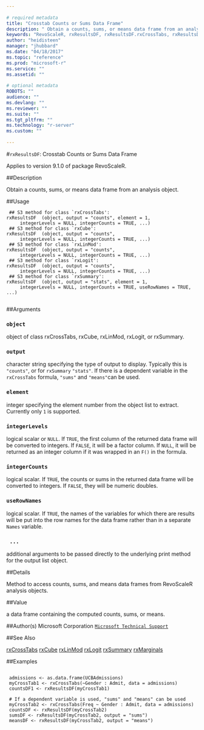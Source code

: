 ```yaml
--- 
 
# required metadata 
title: "Crosstab Counts or Sums Data Frame" 
description: " Obtain a counts, sums, or means data frame from an analysis object. " 
keywords: "RevoScaleR, rxResultsDF, rxResultsDF.rxCrossTabs, rxResultsDF.rxCube, rxResultsDF.rxLinMod, rxResultsDF.rxLogit, rxResultsDF.rxSummary, category, models" 
author: "heidisteen" 
manager: "jhubbard" 
ms.date: "04/18/2017" 
ms.topic: "reference" 
ms.prod: "microsoft-r" 
ms.service: "" 
ms.assetid: "" 
 
# optional metadata 
ROBOTS: "" 
audience: "" 
ms.devlang: "" 
ms.reviewer: "" 
ms.suite: "" 
ms.tgt_pltfrm: "" 
ms.technology: "r-server" 
ms.custom: "" 
 
--- 
```

 
 
 
 
 
 
 
 #`rxResultsDF`: Crosstab Counts or Sums Data Frame

 Applies to version 9.1.0 of package RevoScaleR.
 
 ##Description
 
Obtain a counts, sums, or means data frame from an analysis object.
 
 
 ##Usage

```   
 ## S3 method for class `rxCrossTabs':
rxResultsDF  (object, output = "counts", element = 1,
     integerLevels = NULL, integerCounts = TRUE, ...)
 ## S3 method for class `rxCube':
rxResultsDF  (object, output = "counts",
     integerLevels = NULL, integerCounts = TRUE, ...)
 ## S3 method for class `rxLinMod':
rxResultsDF  (object, output = "counts", 
     integerLevels = NULL, integerCounts = TRUE, ...)
 ## S3 method for class `rxLogit':
rxResultsDF  (object, output = "counts", 
     integerLevels = NULL, integerCounts = TRUE, ...)
 ## S3 method for class `rxSummary':
rxResultsDF  (object, output = "stats", element = 1,
     integerLevels = NULL, integerCounts = TRUE, useRowNames = TRUE, ...)            
 
```
 
 ##Arguments

   
    
 ### `object`
 object of class rxCrossTabs, rxCube, rxLinMod, rxLogit, or rxSummary. 
  
  
    
 ### `output`
 character string specifying the type of output to display.  Typically this is `"counts"`, or for `rxSummary` `"stats"`. If there is a  dependent variable in the `rxCrossTabs` formula, `"sums"` and `"means"`can be used.  
  
  
    
 ### `element`
 integer specifying the element number from the object list to extract. Currently only `1` is supported. 
  
  
    
 ### `integerLevels`
 logical scalar or `NULL`. If `TRUE`, the  first column of the returned data frame will be converted to integers.  If `FALSE`, it will be a factor column. If `NULL`, it will be returned as an integer column if it was wrapped in an `F()` in the formula. 
  
  
    
 ### `integerCounts`
 logical scalar. If `TRUE`, the  counts or sums in the returned data frame will be converted to integers.  If `FALSE`, they will be numeric doubles. 
  
  
    
 ### `useRowNames`
 logical scalar. If `TRUE`, the names of the variables for  which there are results will be put into the row names for the data frame   rather than in a separate `Names` variable. 
  
  
    
 ### ` ...`
 additional arguments to be passed directly to the underlying print method for the output list object. 
  
  
 
 
 ##Details
 
Method to access counts, sums, and means data frames from
RevoScaleR analysis objects.
 
 
 ##Value
 
a data frame containing the computed counts, sums, or means.
 
 ##Author(s)
 Microsoft Corporation [`Microsoft Technical Support`](https://go.microsoft.com/fwlink/?LinkID=698556&clcid=0x409)
 
 
 ##See Also
 
[rxCrossTabs](rxcrosstabs.md)
[rxCube](rxcube.md)
[rxLinMod](rxlinmod.md)
[rxLogit](rxlogit.md)
[rxSummary](../../scaler/packagehelp/rxsummary.md)
[rxMarginals](rxmarginals.md)
   
 ##Examples

 ```
   
  admissions <- as.data.frame(UCBAdmissions)
  myCrossTab1 <- rxCrossTabs(~Gender : Admit, data = admissions)
  countsDF1 <- rxResultsDF(myCrossTab1)
  
  # If a dependent variable is used, "sums" and "means" can be used
  myCrossTab2 <- rxCrossTabs(Freq ~ Gender : Admit, data = admissions)
  countsDF <- rxResultsDF(myCrossTab2)
  sumsDF <- rxResultsDF(myCrossTab2, output = "sums")
  meansDF <- rxResultsDF(myCrossTab2, output = "means")
 
```
 
 
 
